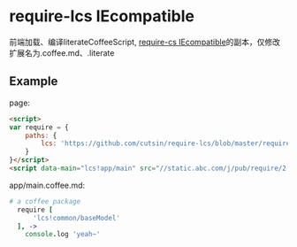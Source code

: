 require-lcs IEcompatible
=======================

前端加载、编译literateCoffeeScript, [require-cs IEcompatible](cutsin/require-cs)的副本，仅修改扩展名为.coffee.md、.literate

## Example

page:
```html
<script>
var require = {
	paths: {
		lcs: 'https://github.com/cutsin/require-lcs/blob/master/require-lcs.js'
	}
}</script>
<script data-main="lcs!app/main" src="//static.abc.com/j/pub/require/2.1.14.js"></script>
```
app/main.coffee.md:
```coffeescript
# a coffee package
  require [
	  'lcs!common/baseModel'
  ], ->
    console.log 'yeah~'
```
